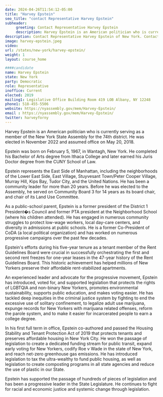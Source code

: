 ```yaml
---
date: 2024-04-26T11:54:12-05:00
title: "Harvey Epstein"
seo_title: "contact Representative Harvey Epstein"
subheader:
     greeting: Contact Representative Harvey Epstein
     description: Harvey Epstein is an American politician who is currently serving as a member of the New York State Assembly for the 74th district. He was elected in November 2022 and assumed office on May 20, 2018.
description: Contact Representative Harvey Epstein of New York. Contact information for Harvey Epstein includes email address, phone number, and mailing address.
image: harvey-epstein.jpeg
video:
url: /states/new-york/harvey-epstein/
weight: 1
layout: course_home

####candidate
name: Harvey Epstein
state: New York
party: Democratic
role: Representative
inoffice: Current
elected: 2019
mailing1: Legislative Office Building Room 419 LOB Albany, NY 12248
phone1: 518-455-5506
website: https://nyassembly.gov/mem/Harvey-Epstein/
email : https://nyassembly.gov/mem/Harvey-Epstein/
twitter: harveyforny
---
```

Harvey Epstein is an American politician who is currently serving as a member of the New York State Assembly for the 74th district. He was elected in November 2022 and assumed office on May 20, 2018.

Epstein was born on February 5, 1967, in Wantagh, New York. He completed his Bachelor of Arts degree from Ithaca College and later earned his Juris Doctor degree from the CUNY School of Law.

Epstein represents the East Side of Manhattan, including the neighborhoods of the Lower East Side, East Village, Stuyvesant Town/Peter Cooper Village, Murray Hill, Kips Bay, Tudor City, and the United Nations. He has been a community leader for more than 20 years. Before he was elected to the Assembly, he served on Community Board 3 for 14 years as its board chair, and chair of its Land Use Committee.

As a public-school parent, Epstein is a former president of the District 1 President�s Council and former PTA president at the Neighborhood School (where his children attended). He has engaged in numerous community struggles to protect low-wage workers, local day-care centers, and diversity in admissions at public schools. He is a former Co-President of CoDA (a local political organization) and has worked on numerous progressive campaigns over the past few decades.

Epstein's efforts during his five-year tenure as a tenant member of the Rent Guidelines Board were crucial in successfully orchestrating the first and second rent freezes for one-year leases in the 47-year history of the Rent Guidelines Board. This historic achievement has helped millions of New Yorkers preserve their affordable rent-stabilized apartments.

An experienced leader and advocate for the progressive movement, Epstein has introduced, voted for, and supported legislation that protects the rights of LGBTQIA and non-binary New Yorkers, promotes environmental sustainability, supports public education, and makes voting easier. He has tackled deep inequities in the criminal justice system by fighting to end the excessive use of solitary confinement, to legalize adult use marijuana, expunge records for New Yorkers with marijuana related offenses, reform the parole system, and to make it easier for incarcerated people to earn a college degree.

In his first full term in office, Epstein co-authored and passed the Housing Stability and Tenant Protection Act of 2019 that protects tenants and preserves affordable housing in New York City. He won the passage of legislation to create a dedicated funding stream for public transit, expand early voting for New Yorkers, codify Roe v Wade in the state of New York, and reach net-zero greenhouse gas emissions. He has introduced legislation to tax the ultra-wealthy to fund public housing, as well as legislation to create composting programs in all state agencies and reduce the use of plastic in our State.

Epstein has supported the passage of hundreds of pieces of legislation and has been a progressive leader in the State Legislature. He continues to fight for racial and economic justice and systemic change through legislation.
